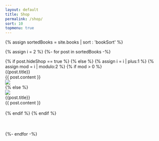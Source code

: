 ```yaml
---
layout: default
title: Shop
permalink: /shop/
sort: 10
topmenu: true
---
```


{% assign sortedBooks = site.books | sort : 'bookSort' %}

{% assign i = 2 %}
{%- for post in sortedBooks -%}
    <div style="margin-bottom:50px">
        {% if post.hideShop == true %}
        {% else %}
        {% assign i = i | plus:1 %}
        {% assign mod = i | modulo:2 %}
        {% if mod > 0 %}
            <div class="row">
                <div class="col" data-aos="fade-right">
                    <div class="bookTitle">{{post.title}}</div>
                    {{ post.content }}
                </div>
                <div class="col" data-aos="fade-left">
                    <img src="{{site.baseurl}}{{post.image}}" class="img-fluid">
                </div>
            </div>
        {% else %}
            <div class="row">
                <div class="col" data-aos="fade-right">
                    <img src="{{site.baseurl}}{{post.image}}" class="img-fluid">
                </div>
                <div class="col" data-aos="fade-left">
                    <div class="bookTitle">{{post.title}}</div>
                    {{ post.content }}
                </div>
            </div>        
        {% endif %}
        {% endif %}
    </div>
{%- endfor -%}
